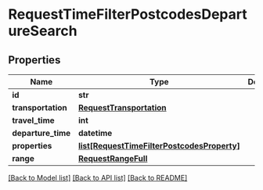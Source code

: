 # RequestTimeFilterPostcodesDepartureSearch

## Properties
Name | Type | Description | Notes
------------ | ------------- | ------------- | -------------
**id** | **str** |  | 
**transportation** | [**RequestTransportation**](RequestTransportation.md) |  | 
**travel_time** | **int** |  | 
**departure_time** | **datetime** |  | 
**properties** | [**list[RequestTimeFilterPostcodesProperty]**](RequestTimeFilterPostcodesProperty.md) |  | 
**range** | [**RequestRangeFull**](RequestRangeFull.md) |  | [optional] 

[[Back to Model list]](../README.md#documentation-for-models) [[Back to API list]](../README.md#documentation-for-api-endpoints) [[Back to README]](../README.md)


